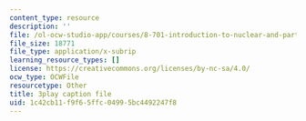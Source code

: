 ```yaml
---
content_type: resource
description: ''
file: /ol-ocw-studio-app/courses/8-701-introduction-to-nuclear-and-particle-physics-fall-2020/1c42cb11f9f65ffc04995bc4492247f8_dTAIYaSBols.srt
file_size: 18771
file_type: application/x-subrip
learning_resource_types: []
license: https://creativecommons.org/licenses/by-nc-sa/4.0/
ocw_type: OCWFile
resourcetype: Other
title: 3play caption file
uid: 1c42cb11-f9f6-5ffc-0499-5bc4492247f8
---
```

